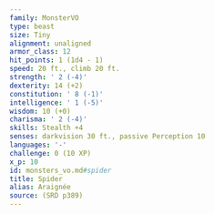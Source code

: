 ```yaml
---
family: MonsterVO
type: beast
size: Tiny
alignment: unaligned
armor_class: 12
hit_points: 1 (1d4 - 1)
speed: 20 ft., climb 20 ft.
strength: ' 2 (-4)'
dexterity: 14 (+2)
constitution: ' 8 (-1)'
intelligence: ' 1 (-5)'
wisdom: 10 (+0)
charisma: ' 2 (-4)'
skills: Stealth +4
senses: darkvision 30 ft., passive Perception 10
languages: '-'
challenge: 0 (10 XP)
x_p: 10
id: monsters_vo.md#spider
title: Spider
alias: Araignée
source: (SRD p389)
---
```


